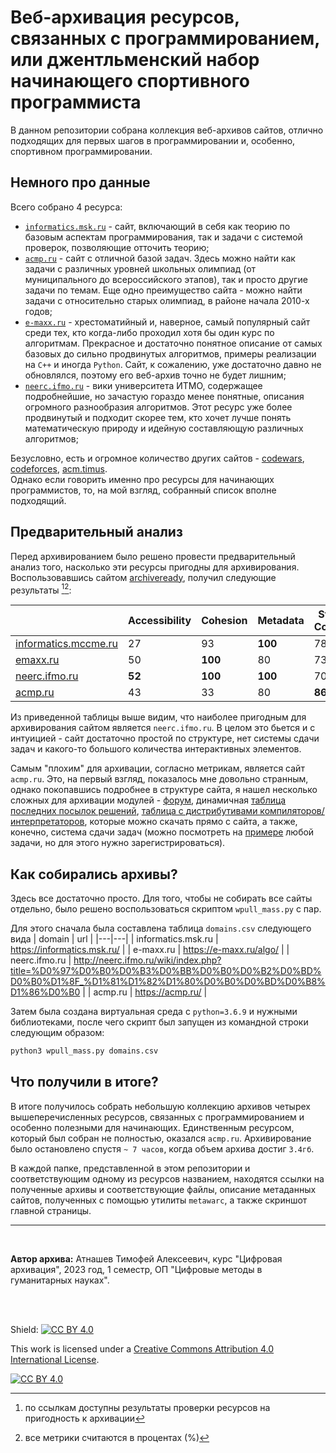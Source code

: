 # Веб-архивация ресурсов, связанных с программированием, или джентльменский набор начинающего спортивного программиста

В данном репозитории собрана коллекция веб-архивов сайтов, отлично подходящих для первых шагов в программировании и, особенно, спортивном программировании.

## Немного про данные

Всего собрано 4 ресурса:
* [`informatics.msk.ru`](https://informatics.msk.ru/) - сайт, включающий в себя как теорию по базовым аспектам программирования, так и задачи с системой проверок, позволяющие отточить теорию;
* [`acmp.ru`](https://acmp.ru/) - сайт с отличной базой задач. Здесь можно найти как задачи с различных уровней школьных олимпиад (от муниципального до всероссийского этапов), так и просто другие задачи по темам. Еще одно преимущество сайта - можно найти задачи с относительно старых олимпиад, в районе начала 2010-х годов;
* [`e-maxx.ru`](https://e-maxx.ru/algo/) - хрестоматийный и, наверное, самый популярный сайт среди тех, кто когда-либо проходил хотя бы один курс по алгоритмам. Прекрасное и достаточно понятное описание от самых базовых до сильно продвинутых алгоритмов, примеры реализации на `C++` и иногда `Python`. Сайт, к сожалению, уже достаточно давно не обновлялся, поэтому его веб-архив точно не будет лишним;
* [`neerc.ifmo.ru`](http://neerc.ifmo.ru/wiki/index.php?title=%D0%97%D0%B0%D0%B3%D0%BB%D0%B0%D0%B2%D0%BD%D0%B0%D1%8F_%D1%81%D1%82%D1%80%D0%B0%D0%BD%D0%B8%D1%86%D0%B0) - вики университета ИТМО, содержащее подробнейшие, но зачастую гораздо менее понятные, описания огромного разнообразия алгоритмов. Этот ресурс уже более продвинутый и подходит скорее тем, кто хочет лучше понять математическую природу и идейную составляющую различных алгоритмов;

Безусловно, есть и огромное количество других сайтов - [codewars](https://www.codewars.com/), [codeforces](https://codeforces.com/), [acm.timus](https://acm.timus.ru/?locale=ru).<br>
Однако если говорить именно про ресурсы для начинающих программистов, то, на мой взгляд, собранный список вполне подходящий.

## Предварительный анализ

Перед архивированием было решено провести предварительный анализ того, насколько эти ресурсы пригодны для архивирования.
Воспользовавшись сайтом [archiveready](https://archiveready.com/), получил следующие результаты [^1][^2]:

|  | Accessibility | Cohesion | Metadata | Standards Compliance | Overall |
|---|---|---|---|---|---|
| [informatics.mccme.ru](http://archiveready.com/check?url=https://informatics.msk.ru/) | 27 | 93 | **100** | 78 | 74 |
| [emaxx.ru](http://archiveready.com/check?url=https://e-maxx.ru/algo/) | 50 | **100** | 80 | 73 | 76 |
| [neerc.ifmo.ru](http://archiveready.com/check?url=http://neerc.ifmo.ru/wiki/index.php?title=Заглавная_страница) | **52** | **100** | **100** | 70 | **80** |
| [acmp.ru](http://archiveready.com/check?url=https://acmp.ru/) | 43 | 33 | 80 | **86** | 60 |

[^1]: по ссылкам доступны результаты проверки ресурсов на пригодность к архивации
[^2]: все метрики считаются в процентах (%)

Из приведенной таблицы выше видим, что наиболее пригодным для архивирования сайтом является `neerc.ifmo.ru`. В целом это бьется и с интуицией - сайт достаточно простой по структуре, нет системы сдачи задач и какого-то большого количества интерактивных элементов.

Самым "плохим" для архивации, согласно метрикам, является сайт `acmp.ru`. Это, на первый взгляд, показалось мне довольно странным, однако покопавшись подробнее в структуре сайта, я нашел несколько сложных для архивации модулей - [форум](https://acmp.ru/asp/forum.asp), динамичная [таблица последних посылок решений](https://acmp.ru/index.asp?main=status), [таблица с дистрибутивами компиляторов/интерпретаторов](https://acmp.ru/article.asp?id_text=845), которые можно скачать прямо с сайта, а также, конечно, система сдачи задач (можно посмотреть на [примере](https://acmp.ru/index.asp?main=task&id_task=17) любой задачи, но для этого нужно зарегистрироваться).

## Как собирались архивы?

Здесь все достаточно просто. Для того, чтобы не собирать все сайты отдельно, было решено воспользоваться скриптом `wpull_mass.py` с пар.

Для этого сначала была составлена таблица `domains.csv` следующего вида
| domain | url |
|---|---|
| informatics.msk.ru | https://informatics.msk.ru/ |
| e-maxx.ru | https://e-maxx.ru/algo/ |
| neerc.ifmo.ru | http://neerc.ifmo.ru/wiki/index.php?title=%D0%97%D0%B0%D0%B3%D0%BB%D0%B0%D0%B2%D0%BD%D0%B0%D1%8F_%D1%81%D1%82%D1%80%D0%B0%D0%BD%D0%B8%D1%86%D0%B0 |
| acmp.ru | https://acmp.ru/ |


Затем была создана виртуальная среда с `python=3.6.9` и нужными библиотеками, после чего скрипт был запущен из командной строки следующим образом:
```bash
python3 wpull_mass.py domains.csv
```

## Что получили в итоге?

В итоге получилось собрать небольшую коллекцию архивов четырех вышеперечисленных ресурсов, связанных с программированием и особенно полезными для начинающих. Единственным ресурсом, который был собран не полностью, оказался `acmp.ru`. Архивирование было остановлено спустя `~ 7 часов`, когда объем архива достиг `3.4гб`.

В каждой папке, представленной в этом репозитории и соответствующим одному из ресурсов названием, находятся ссылки на полученные архивы и соответствующие файлы, описание метаданных сайтов, полученных с помощью утилиты `metawarc`, а также скриншот главной страницы.

---
<br>

**Автор архива:** Атнашев Тимофей Алексеевич, курс "Цифровая архивация", 2023 год, 1 семестр, ОП "Цифровые методы в гуманитарных науках".


<br><br>

Shield: [![CC BY 4.0][cc-by-shield]][cc-by]

This work is licensed under a
[Creative Commons Attribution 4.0 International License][cc-by].

[![CC BY 4.0][cc-by-image]][cc-by]

[cc-by]: http://creativecommons.org/licenses/by/4.0/
[cc-by-image]: https://i.creativecommons.org/l/by/4.0/88x31.png
[cc-by-shield]: https://img.shields.io/badge/License-CC%20BY%204.0-lightgrey.svg


